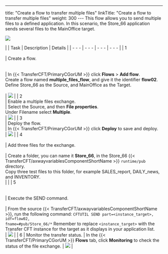 ---
title: "Create a flow to transfer multiple files"
linkTitle: "Create a flow to transfer multiple files"
weight: 300
--- This flow allows you to send multiple files to a defined application. In this scenario, the Store_66 application sends several files to the MainOffice target.

![](/Images/TransferCFT/TransferCFT_Multiple_send_w_CG.png)

|   | Task  | Description  | Details  |
| - - - | - - - | - - - | - - - |
| 1<br/> <br/>  | Create a flow.<br/> <br/> <br />  | In {{< TransferCFT/PrimaryCGorUM  >}} click ****Flows**** &gt; ****Add flow****.<br/> Create a flow named ****multiple_files_flow****, and give it the identifier ****flow02****.<br/> Define Store_66 as the Source, and MainOffice as the Target.<br/> <br />  | [![](/Images/TransferCFT/mapArrow.png)](../intro_cg_task_catalog/t_multiple_filesflow)  |
| 2<br/>  | Enable a multiple files exchange.<br/>  | Select the Source, and then ****File properties****.<br/> Under Filename select ****Multiple****.<br/>  | [![](/Images/TransferCFT/mapArrow.png)](../intro_cg_task_catalog/t_multiple_files)  |
| 3<br/>  | Deploy the flow.<br/>  | In {{< TransferCFT/PrimaryCGorUM  >}} click ****Deploy**** to save and deploy.<br/>  | [![](/Images/TransferCFT/mapArrow.png)](../intro_cg_task_catalog/t_savedeployflow)  |
| 4<br/> <br/>  | Add three files for the exchange.<br/> <br/>  | Create a folder, you can name it ****Store_66****, in the Store_66 {{< TransferCFT/axwayvariablesComponentShortName  >}} <code>runtime/pub </code>directory.<br/> Copy three test files to this folder, for example SALES_report, DAILY_news, and INVENTORY.<br/>  |   |
| 5<br/> <br/> <br/>  | Execute the SEND command.<br/> <br/>  | From the source {{< TransferCFT/axwayvariablesComponentShortName  >}}, run the following command: <code>CFTUTIL SEND part=&lt;instance_target&gt;, idf=flow02, fname=#pub/Store_66/*</code> Remember to replace <code>&lt;instance_target&gt;</code> with the Transfer CFT instance for the target as it displays in your application list.<br/>  | [![](/Images/TransferCFT/mapArrow.png)](../../../../../c_intro_userinterfaces/about_cftutil)  |
| 6  | Monitor the transfer status.  | In the {{< TransferCFT/PrimaryCGorUM  >}} ****Flows**** tab, click ****Monitoring**** to check the status of the file exchange.  | [![](/Images/TransferCFT/mapArrow.png)](../intro_cg_task_catalog/c_flow_monitoring)  |

